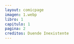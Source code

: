 ```yaml
---
layout: comicpage
imagen: 1.webp
libro: 1
capitulo: 1
pagina: 2
creditos: Duende Inexistente
---
```

